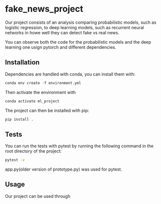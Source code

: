 # fake_news_project
Our project consists of an analysis comparing probabilistic models, such as logistic regression, to deep learning models, such as recurrent neural networks in howe well they can detect fake vs real news.

You can observe both the code for the probabilistic models and the deep learning one usign pytorch and different dependencies. 



## Installation

Dependencies are handled with conda, you can install them with:
```s
conda env create -f environment.yml
```
Then activate the environment with
```sh
conda activate ml_project
```
The project can then be installed with pip:
```sh
pip install .
```

## Tests

You can run the tests with pytest by running the following command in the root directory of the project:
```sh
pytest -v
```
app.py(older version of prototype.py) was used for pytest. 

## Usage
Our project can be used through 
